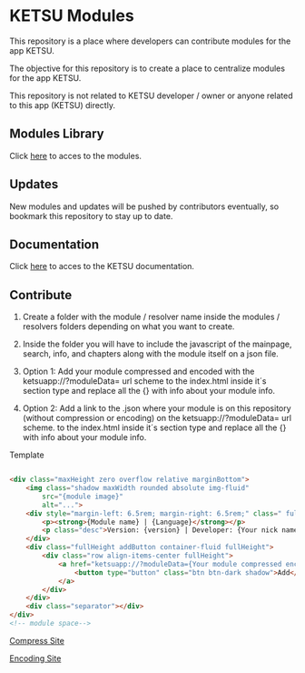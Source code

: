 # KETSU Modules

This repository is a place where developers can contribute modules for the app KETSU.

The objective for this repository is to create a place to centralize modules for the app KETSU.

This repository is not related to KETSU developer / owner or anyone related to this app (KETSU) directly.

## Modules Library

Click [here](https://mprotmod.github.io/Modules-KETSU/index.html) to acces to the modules.

## Updates

New modules and updates will be pushed by contributors eventually, so bookmark this repository to stay up to date.

## Documentation

Click [here](https://appketsu.github.io/KETSU-Documentation/) to acces to the KETSU documentation.

## Contribute

1. Create a folder with the module / resolver name inside the modules / resolvers folders depending on what you want to create.

2. Inside the folder you will have to include the javascript of the mainpage, search, info, and chapters along with the module itself on a json file.

3. Option 1: Add your module compressed and encoded with the ketsuapp://?moduleData= url scheme  to the index.html inside it´s section type and replace all the {} with info about your module info. 

3. Option 2: Add a link to the .json where your module is on this repository (without compression or encoding) on the ketsuapp://?moduleData= url scheme. to the index.html inside it´s section type and replace all the {} with info about your module info. 

Template

```html

<div class="maxHeight zero overflow relative marginBottom">
    <img class="shadow maxWidth rounded absolute img-fluid"
        src="{module image}"
        alt="...">
    <div style="margin-left: 6.5rem; margin-right: 6.5rem;" class=" fullHeight">
        <p><strong>{Module name} | {Language}</strong></p>
        <p class="desc">Version: {version} | Developer: {Your nick name}</p>
    </div>
    <div class="fullHeight addButton container-fluid fullHeight">
        <div class="row align-items-center fullHeight">
            <a href="ketsuapp://?moduleData={Your module compressed encoded or the url to the raw .json}">
                <button type="button" class="btn btn-dark shadow">Add</button>
            </a>
        </div>
    </div>
    <div class="separator"></div>
</div>
<!-- module space-->
```

[Compress Site](https://www.textfixeres.com/html/comprimir-html.php) 

[Encoding Site](https://www.urlencoder.org/)




